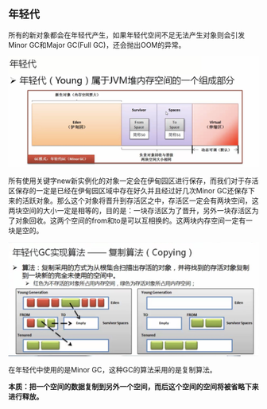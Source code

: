 ## 年轻代

所有的新对象都会在年轻代产生，如果年轻代空间不足无法产生对象则会引发Minor GC和Major GC(Full GC)，还会抛出OOM的异常。

![](/assets/3161517053379_.pic_hd.jpg)

所有使用关键字new新实例化的对象一定会在伊甸园区进行保存，而我们对于存活区保存的一定是已经在伊甸园区域中存在好久并且经过好几次Minor GC还保存下来的活跃对象。那么这个对象将晋升到存活区之中，存活区一定会有两块空间，这两块空间的大小一定是相等的，目的是：一块存活区为了晋升，另外一块存活区为了对象回收。这两个空间的from和to是可以互相换的。这两块内存空间一定有一块是空的。

![](/assets/3171517064875_.pic_hd.jpg)

在年轻代中使用的是Minor GC，这种GC的算法采用的是复制算法。

**本质：把一个空间的数据复制到另外一个空间，而后这个空间的空间将被省略下来进行释放。**